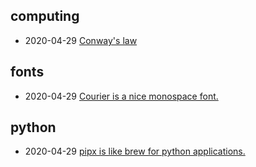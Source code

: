 
## computing

* 2020-04-29 [Conway's law](2020-04-29-conwayslaw.html)

## fonts

* 2020-04-29 [Courier is a nice monospace font.](2020-04-29-courier.html)

## python

* 2020-04-29 [pipx is like brew for python applications.](2020-04-29-pipx.html)

